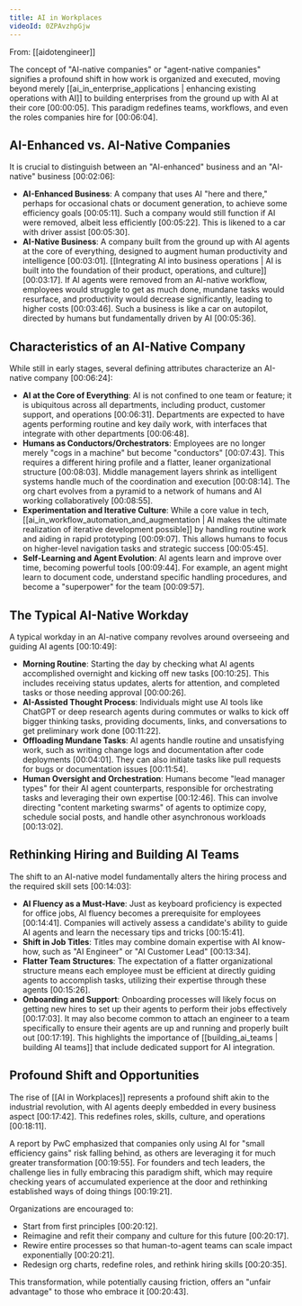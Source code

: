 ```yaml
---
title: AI in Workplaces
videoId: 0ZPAvzhpGjw
---
```


From: [[aidotengineer]] <br/> 

The concept of "AI-native companies" or "agent-native companies" signifies a profound shift in how work is organized and executed, moving beyond merely [[ai_in_enterprise_applications | enhancing existing operations with AI]] to building enterprises from the ground up with AI at their core <a class="yt-timestamp" data-t="00:00:05">[00:00:05]</a>. This paradigm redefines teams, workflows, and even the roles companies hire for <a class="yt-timestamp" data-t="00:06:04">[00:06:04]</a>.

## AI-Enhanced vs. AI-Native Companies

It is crucial to distinguish between an "AI-enhanced" business and an "AI-native" business <a class="yt-timestamp" data-t="00:02:06">[00:02:06]</a>:

*   **AI-Enhanced Business**: A company that uses AI "here and there," perhaps for occasional chats or document generation, to achieve some efficiency goals <a class="yt-timestamp" data-t="00:05:11">[00:05:11]</a>. Such a company would still function if AI were removed, albeit less efficiently <a class="yt-timestamp" data-t="00:05:22">[00:05:22]</a>. This is likened to a car with driver assist <a class="yt-timestamp" data-t="00:05:30">[00:05:30]</a>.
*   **AI-Native Business**: A company built from the ground up with AI agents at the core of everything, designed to augment human productivity and intelligence <a class="yt-timestamp" data-t="00:03:01">[00:03:01]</a>. [[Integrating AI into business operations | AI is built into the foundation of their product, operations, and culture]] <a class="yt-timestamp" data-t="00:03:17">[00:03:17]</a>. If AI agents were removed from an AI-native workflow, employees would struggle to get as much done, mundane tasks would resurface, and productivity would decrease significantly, leading to higher costs <a class="yt-timestamp" data-t="00:03:46">[00:03:46]</a>. Such a business is like a car on autopilot, directed by humans but fundamentally driven by AI <a class="yt-timestamp" data-t="00:05:36">[00:05:36]</a>.

## Characteristics of an AI-Native Company

While still in early stages, several defining attributes characterize an AI-native company <a class="yt-timestamp" data-t="00:06:24">[00:06:24]</a>:

*   **AI at the Core of Everything**: AI is not confined to one team or feature; it is ubiquitous across all departments, including product, customer support, and operations <a class="yt-timestamp" data-t="00:06:31">[00:06:31]</a>. Departments are expected to have agents performing routine and key daily work, with interfaces that integrate with other departments <a class="yt-timestamp" data-t="00:06:48">[00:06:48]</a>.
*   **Humans as Conductors/Orchestrators**: Employees are no longer merely "cogs in a machine" but become "conductors" <a class="yt-timestamp" data-t="00:07:43">[00:07:43]</a>. This requires a different hiring profile and a flatter, leaner organizational structure <a class="yt-timestamp" data-t="00:08:03">[00:08:03]</a>. Middle management layers shrink as intelligent systems handle much of the coordination and execution <a class="yt-timestamp" data-t="00:08:14">[00:08:14]</a>. The org chart evolves from a pyramid to a network of humans and AI working collaboratively <a class="yt-timestamp" data-t="00:08:55">[00:08:55]</a>.
*   **Experimentation and Iterative Culture**: While a core value in tech, [[ai_in_workflow_automation_and_augmentation | AI makes the ultimate realization of iterative development possible]] by handling routine work and aiding in rapid prototyping <a class="yt-timestamp" data-t="00:09:07">[00:09:07]</a>. This allows humans to focus on higher-level navigation tasks and strategic success <a class="yt-timestamp" data-t="00:05:45">[00:05:45]</a>.
*   **Self-Learning and Agent Evolution**: AI agents learn and improve over time, becoming powerful tools <a class="yt-timestamp" data-t="00:09:44">[00:09:44]</a>. For example, an agent might learn to document code, understand specific handling procedures, and become a "superpower" for the team <a class="yt-timestamp" data-t="00:09:57">[00:09:57]</a>.

## The Typical AI-Native Workday

A typical workday in an AI-native company revolves around overseeing and guiding AI agents <a class="yt-timestamp" data-t="00:10:49">[00:10:49]</a>:

*   **Morning Routine**: Starting the day by checking what AI agents accomplished overnight and kicking off new tasks <a class="yt-timestamp" data-t="00:10:25">[00:10:25]</a>. This includes receiving status updates, alerts for attention, and completed tasks or those needing approval <a class="yt-timestamp" data-t="00:00:26">[00:00:26]</a>.
*   **AI-Assisted Thought Process**: Individuals might use AI tools like ChatGPT or deep research agents during commutes or walks to kick off bigger thinking tasks, providing documents, links, and conversations to get preliminary work done <a class="yt-timestamp" data-t="00:11:22">[00:11:22]</a>.
*   **Offloading Mundane Tasks**: AI agents handle routine and unsatisfying work, such as writing change logs and documentation after code deployments <a class="yt-timestamp" data-t="00:04:01">[00:04:01]</a>. They can also initiate tasks like pull requests for bugs or documentation issues <a class="yt-timestamp" data-t="00:11:54">[00:11:54]</a>.
*   **Human Oversight and Orchestration**: Humans become "lead manager types" for their AI agent counterparts, responsible for orchestrating tasks and leveraging their own expertise <a class="yt-timestamp" data-t="00:12:46">[00:12:46]</a>. This can involve directing "content marketing swarms" of agents to optimize copy, schedule social posts, and handle other asynchronous workloads <a class="yt-timestamp" data-t="00:13:02">[00:13:02]</a>.

## Rethinking Hiring and Building AI Teams

The shift to an AI-native model fundamentally alters the hiring process and the required skill sets <a class="yt-timestamp" data-t="00:14:03">[00:14:03]</a>:

*   **AI Fluency as a Must-Have**: Just as keyboard proficiency is expected for office jobs, AI fluency becomes a prerequisite for employees <a class="yt-timestamp" data-t="00:14:41">[00:14:41]</a>. Companies will actively assess a candidate's ability to guide AI agents and learn the necessary tips and tricks <a class="yt-timestamp" data-t="00:15:41">[00:15:41]</a>.
*   **Shift in Job Titles**: Titles may combine domain expertise with AI know-how, such as "AI Engineer" or "AI Customer Lead" <a class="yt-timestamp" data-t="00:13:34">[00:13:34]</a>.
*   **Flatter Team Structures**: The expectation of a flatter organizational structure means each employee must be efficient at directly guiding agents to accomplish tasks, utilizing their expertise through these agents <a class="yt-timestamp" data-t="00:15:26">[00:15:26]</a>.
*   **Onboarding and Support**: Onboarding processes will likely focus on getting new hires to set up their agents to perform their jobs effectively <a class="yt-timestamp" data-t="00:17:03">[00:17:03]</a>. It may also become common to attach an engineer to a team specifically to ensure their agents are up and running and properly built out <a class="yt-timestamp" data-t="00:17:19">[00:17:19]</a>. This highlights the importance of [[building_ai_teams | building AI teams]] that include dedicated support for AI integration.

## Profound Shift and Opportunities

The rise of [[AI in Workplaces]] represents a profound shift akin to the industrial revolution, with AI agents deeply embedded in every business aspect <a class="yt-timestamp" data-t="00:17:42">[00:17:42]</a>. This redefines roles, skills, culture, and operations <a class="yt-timestamp" data-t="00:18:11">[00:18:11]</a>.

A report by PwC emphasized that companies only using AI for "small efficiency gains" risk falling behind, as others are leveraging it for much greater transformation <a class="yt-timestamp" data-t="00:19:55">[00:19:55]</a>. For founders and tech leaders, the challenge lies in fully embracing this paradigm shift, which may require checking years of accumulated experience at the door and rethinking established ways of doing things <a class="yt-timestamp" data-t="00:19:21">[00:19:21]</a>.

Organizations are encouraged to:
*   Start from first principles <a class="yt-timestamp" data-t="00:20:12">[00:20:12]</a>.
*   Reimagine and refit their company and culture for this future <a class="yt-timestamp" data-t="00:20:17">[00:20:17]</a>.
*   Rewire entire processes so that human-to-agent teams can scale impact exponentially <a class="yt-timestamp" data-t="00:20:21">[00:20:21]</a>.
*   Redesign org charts, redefine roles, and rethink hiring skills <a class="yt-timestamp" data-t="00:20:35">[00:20:35]</a>.

This transformation, while potentially causing friction, offers an "unfair advantage" to those who embrace it <a class="yt-timestamp" data-t="00:20:43">[00:20:43]</a>.
